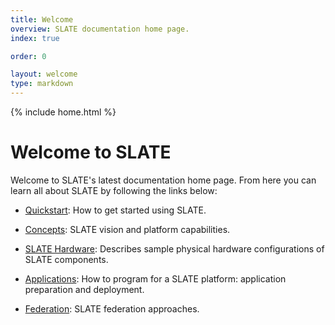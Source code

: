 ```yaml
---
title: Welcome
overview: SLATE documentation home page.
index: true

order: 0

layout: welcome
type: markdown
---
```

{% include home.html %}

# Welcome to SLATE 

Welcome to SLATE's latest documentation home page. From here you can learn all about SLATE by following
the links below:

- [Quickstart]({{home}}/docs/quickstart/): How to get started using SLATE. 

- [Concepts]({{home}}/docs/concepts/): SLATE vision and platform capabilities.

- [SLATE Hardware]({{home}}/docs/slate-hardware/): Describes sample physical hardware configurations of SLATE components.

- [Applications]({{home}}/docs/applications/): How to program for a SLATE platform: application preparation and deployment.

- [Federation]({{home}}/docs/federation/): SLATE federation approaches.
